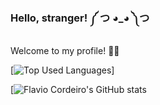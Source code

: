 ### Hello, stranger! ༼ つ ◕_◕ ༽つ



Welcome to my profile! 👩‍💻



[![Top Used Languages](https://github-readme-stats.vercel.app/api/top-langs/?username=flavioCoder1)]


[![Flavio Cordeiro's GitHub stats](https://github-readme-stats.vercel.app/api?username=flavioCoder1&show_icons=true&theme=synthwave)


<!--
**flavioCoder1/flavioCoder1** is a ✨ _special_ ✨ repository because its `README.md` (this file) appears on your GitHub profile.

Here are some ideas to get you started:

- 🔭 I’m currently working on ...
- 🌱 I’m currently learning ...
- 👯 I’m looking to collaborate on ...
- 🤔 I’m looking for help with ...
- 💬 Ask me about ...
- 📫 How to reach me: ...
- 😄 Pronouns: ...
- ⚡ Fun fact: ...
-->

